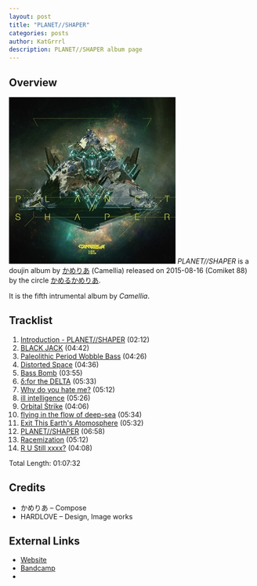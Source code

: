 ```yaml
---
layout: post
title: "PLANET//SHAPER"
categories: posts
author: KatGrrrl
description: PLANET//SHAPER album page
---
```


## Overview

![CTCD-011](/assets/images/camellia/albums/CTCD-011.jpg)
*PLANET//SHAPER* is a doujin album by [かめりあ](/postsWiki/_posts/camellia/2023-12-10-camellia.md) (Camellia) released on 2015-08-16 (Comiket 88) by the circle [かめるかめりあ](#).

It is the fifth intrumental album by *Camellia*.

## Tracklist

1. [Introduction - PLANET//SHAPER](#) (02:12)
2. [BLACK JACK](#) (04:42)
3. [Paleolithic Period Wobble Bass](#) (04:26)
4. [Distorted Space](#) (04:36)
5. [Bass Bomb](#) (03:55)
6. [δ:for the DELTA](#) (05:33)
7. [Why do you hate me?](#) (05:12)
8. [ill intelligence](#) (05:26)
9. [Orbital Strike](#) (04:06)
10. [flying in the flow of deep-sea](#) (05:34)
11. [Exit This Earth's Atomosphere](#) (05:32)
12. [PLANET//SHAPER](#) (06:58)
13. [Racemization](#) (05:12)
14. [R U Still xxxx?](#) (04:08)

Total Length: 01:07:32

## Credits

* かめりあ – Compose
* HARDLOVE – Design, Image works

## External Links

* [Website](https://cametek.jp/planetshaper/)
* [Bandcamp](https://cametek.bandcamp.com/album/planet-shaper)
* 
